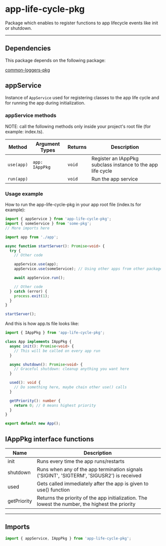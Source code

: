 # app-life-cycle-pkg

Package which enables to register functions to app lifecycle events like init or shutdown.

---

## Dependencies

This package depends on the following package:

[common-loggers-pkg](https://github.com/spalx/common-loggers-pkg)

## appService

Instance of `AppService` used for registering classes to the app life cycle and for running the app during initialization.

### appService methods

NOTE: call the following methods only inside your project's root file (for example: index.ts).

| Method | Argument Types | Returns | Description |
| - | - | - | - |
| `use(app)` | `app: IAppPkg` | `void` | Register an IAppPkg subclass instance to the app life cycle |
| `run(app)` | | `void` | Run the app service |

### Usage example

How to run the app-life-cycle-pkg in your app root file (index.ts for example):

```ts
import { appService } from 'app-life-cycle-pkg';
import { someService } from 'some-pkg';
// More imports here

import app from './app';

async function startServer(): Promise<void> {
  try {
    // Other code

    appService.use(app);
    appService.use(someService); // Using other apps from other packages

    await appService.run();

    // Other code
  } catch (error) {
    process.exit(1);
  }
}

startServer();
```

And this is how app.ts file looks like:

```ts
import { IAppPkg } from 'app-life-cycle-pkg';

class App implements IAppPkg {
  async init(): Promise<void> {
    // This will be called on every app run
  }

  async shutdown(): Promise<void> {
    // Graceful shutdown: cleanup anything you want here
  }

  used(): void {
    // Do something here, maybe chain other use() calls
  }

  getPriority(): number {
    return 0; // 0 means highest priority
  }
}

export default new App();
```

## IAppPkg interface functions

| Name | Description |
| - | - |
| init | Runs every time the app runs/restarts |
| shutdown | Runs when any of the app termination signals ('SIGINT', 'SIGTERM', 'SIGUSR2') is received |
| used | Gets called immediately after the app is given to use() function |
| getPriority | Returns the priority of the app initialization. The lowest the number, the highest the priority |

---

## Imports

```ts
import { appService, IAppPkg } from 'app-life-cycle-pkg';
```
